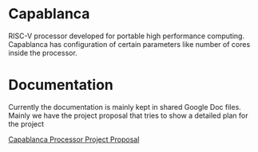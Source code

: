 # Capablanca

RISC-V processor developed for portable high performance computing.
Capablanca has configuration of certain parameters like number of cores inside the processor.


# Documentation

Currently the documentation is mainly kept in shared Google Doc files.
Mainly we have the project proposal that tries to show a detailed plan for the project

[Capablanca Processor Project Proposal](https://docs.google.com/document/d/13DsTvXqtXTg-mfiicQr4RMNdddFK2nVKJ7Q4yIQYoBw/edit?usp=sharing)

